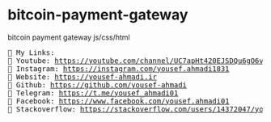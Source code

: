 # bitcoin-payment-gateway
bitcoin payment gateway js/css/html

<pre>
📌 My Links:
🔹 Youtube: <a href="https://www.youtube.com/channel/UC7apHt420EJSDQu6gO6vvEw">https://youtube.com/channel/UC7apHt420EJSDQu6gO6vvEw</a>
🔹 Instagram: <a href="https://instagram.com/yousef.ahmadi1831">https://instagram.com/yousef.ahmadi1831</a>
🔹 Website: <a href="https://yousef-ahmadi.ir">https://yousef-ahmadi.ir</a>
🔹 Github: <a href="https://github.com/yousef-ahmadi">https://github.com/yousef-ahmadi</a>
🔸 Telegram: <a href="https://t.me/yousef_ahmadi01">https://t.me/yousef_ahmadi01</a>
🔸 Facebook: <a href="https://www.facebook.com/yousef.ahmadi01">https://www.facebook.com/yousef.ahmadi01</a>
🔸 Stackoverflow: <a href="https://stackoverflow.com/users/14372047/yousef-ahmadi">https://stackoverflow.com/users/14372047/yousef-ahmadi</a>
</pre>
